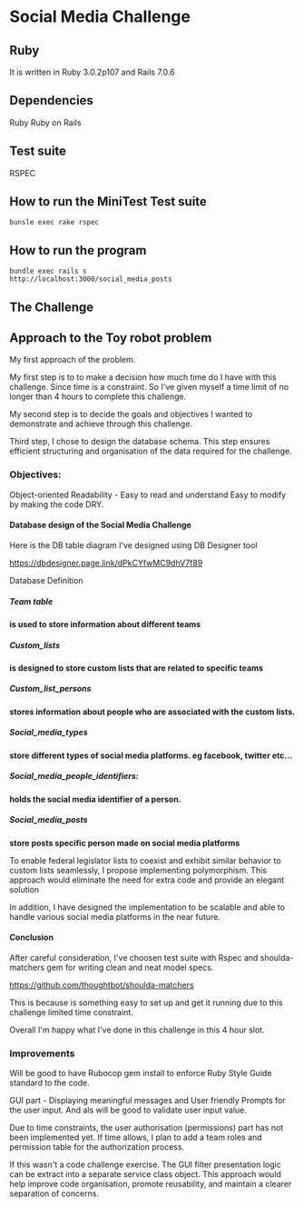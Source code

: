 # Social Media Challenge




## Ruby
It is written in Ruby 3.0.2p107 and Rails 7.0.6

## Dependencies
Ruby
Ruby on Rails

## Test suite
RSPEC

## How to run the MiniTest Test suite

```
bunsle exec rake rspec
```

## How to run the program

```
bundle exec rails s
http://localhost:3000/social_media_posts
```

## The Challenge

## Approach to the Toy robot problem 

My first approach of the problem. 

My first step is to to make a decision how much time do I have with this challenge. Since time is a constraint.
So I've given myself a time limit of no longer than 4 hours to complete this challenge.

My second step is to decide the goals and objectives I wanted to demonstrate and achieve through this challenge.

Third step, I chose to design the database schema. This step ensures efficient structuring and organisation of the data required for the challenge.

### Objectives:              
 
 
 Object-oriented 
 Readability - Easy to read and understand
 Easy to modify by making the code DRY.

  
     
#### Database design of the Social Media Challenge

Here is the DB table diagram I've designed using DB Designer tool

https://dbdesigner.page.link/dPkCYfwMC9dhV7f89

Database Definition
##### Team table
**is used to store information about different teams**
##### Custom_lists
**is designed to store custom lists that are related to specific teams**
##### Custom_list_persons
**stores information about people who are associated with the custom lists.**
##### Social_media_types
**store different types of social media platforms. eg facebook, twitter etc...**
##### Social_media_people_identifiers:
**holds the social media identifier of a person.**
##### Social_media_posts
**store posts specific person made on social media platforms**

To enable federal legislator lists to coexist and exhibit similar behavior to custom lists seamlessly, I propose implementing polymorphism. This approach would eliminate the need for extra code and provide an elegant solution

In addition, I have designed the implementation to be scalable and able to handle various social media platforms in the near future.

#### Conclusion

After careful consideration, I've choosen test suite with Rspec and shoulda-matchers gem for writing clean and neat model specs.

https://github.com/thoughtbot/shoulda-matchers

This is because is something easy to set up and get it running due to this challenge limited time constraint.

Overall I'm happy what I've done in this challenge in this 4 hour slot. 

### Improvements

Will be good to have Rubocop gem install to enforce Ruby Style Guide standard to the code.

GUI part - Displaying meaningful messages and User friendly Prompts for the user input. And als will be good to validate user input value.

Due to time constraints, the user authorisation (permissions) part has not been implemented yet. If time allows, I plan to add a team roles and permission table for the authorization process.

If this wasn't a code challenge exercise. The GUI filter presentation logic can be extract into a separate service class object. This approach would help improve code organisation, promote reusability, and maintain a clearer separation of concerns.


